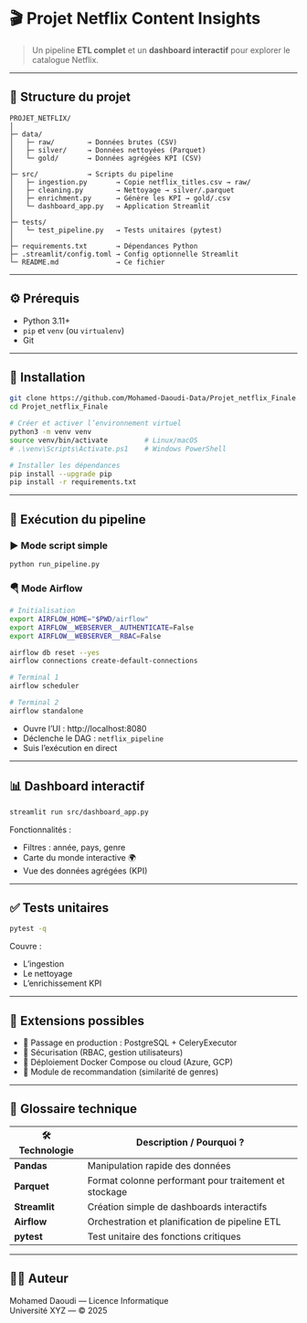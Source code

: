 
# 🎬 Projet Netflix Content Insights

> Un pipeline **ETL complet** et un **dashboard interactif** pour explorer le catalogue Netflix.

---

## 📁 Structure du projet

```
PROJET_NETFLIX/
│
├─ data/
│   ├─ raw/        → Données brutes (CSV)
│   ├─ silver/     → Données nettoyées (Parquet)
│   └─ gold/       → Données agrégées KPI (CSV)
│
├─ src/            → Scripts du pipeline
│   ├─ ingestion.py       → Copie netflix_titles.csv → raw/
│   ├─ cleaning.py        → Nettoyage → silver/.parquet
│   ├─ enrichment.py      → Génère les KPI → gold/.csv
│   └─ dashboard_app.py   → Application Streamlit
│
├─ tests/
│   └─ test_pipeline.py   → Tests unitaires (pytest)
│
├─ requirements.txt       → Dépendances Python
├─ .streamlit/config.toml → Config optionnelle Streamlit
└─ README.md              → Ce fichier
```

---

## ⚙️ Prérequis

- Python 3.11+
- `pip` et `venv` (ou `virtualenv`)
- Git

---

## 🚧 Installation

```bash
git clone https://github.com/Mohamed-Daoudi-Data/Projet_netflix_Finale.git
cd Projet_netflix_Finale

# Créer et activer l’environnement virtuel
python3 -m venv venv
source venv/bin/activate         # Linux/macOS
# .\venv\Scripts\Activate.ps1    # Windows PowerShell

# Installer les dépendances
pip install --upgrade pip
pip install -r requirements.txt
```

---

## 🔄 Exécution du pipeline

### ▶️ Mode script simple

```bash
python run_pipeline.py
```

### 🪂 Mode Airflow

```bash
# Initialisation
export AIRFLOW_HOME="$PWD/airflow"
export AIRFLOW__WEBSERVER__AUTHENTICATE=False
export AIRFLOW__WEBSERVER__RBAC=False

airflow db reset --yes
airflow connections create-default-connections
```

```bash
# Terminal 1
airflow scheduler
```

```bash
# Terminal 2
airflow standalone
```

- Ouvre l’UI : http://localhost:8080  
- Déclenche le DAG : `netflix_pipeline`  
- Suis l’exécution en direct

---

## 📊 Dashboard interactif

```bash
streamlit run src/dashboard_app.py
```

Fonctionnalités :
- Filtres : année, pays, genre
- Carte du monde interactive 🌍
- Vue des données agrégées (KPI)

---

## ✅ Tests unitaires

```bash
pytest -q
```

Couvre :
- L’ingestion
- Le nettoyage
- L’enrichissement KPI

---

## 🔧 Extensions possibles

- 🔁 Passage en production : PostgreSQL + CeleryExecutor  
- 🔐 Sécurisation (RBAC, gestion utilisateurs)  
- 🐳 Déploiement Docker Compose ou cloud (Azure, GCP)  
- 🎯 Module de recommandation (similarité de genres)

---

## 🧾 Glossaire technique

| 🛠️ Technologie | Description / Pourquoi ? |
|----------------|--------------------------|
| **Pandas** | Manipulation rapide des données |
| **Parquet** | Format colonne performant pour traitement et stockage |
| **Streamlit** | Création simple de dashboards interactifs |
| **Airflow** | Orchestration et planification de pipeline ETL |
| **pytest** | Test unitaire des fonctions critiques |

---

## 👨‍💻 Auteur

Mohamed Daoudi — Licence Informatique  
Université XYZ — © 2025
